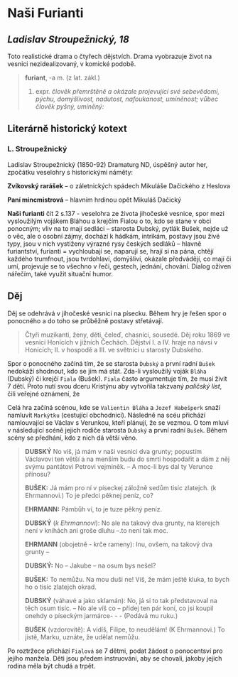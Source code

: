 # Naši Furianti
## _Ladislav Stroupežnický, 18_

Toto realistické drama o čtyřech dějstvích. Drama vyobrazuje život na vesnici nezidealizovaný, v komické podobě.

> __furiant__, -a m. (z lat. zákl.) 
>1. expr. _člověk přemrštěně a okázale projevující své sebevědomí, pýchu, domýšlivost, nadutost, nafoukanost, umíněnost; vůbec člověk pyšný, umíněný:_

## Literárně historický kotext

### L. Stroupežnický

Ladislav Stroupežnický (1850-92)
Dramaturg ND, úspěšný autor her, zpočátku veselohry s historickými náměty: 

__Zvíkovský rarášek__ – o záletnických spádech Mikuláše Dačického z Heslova 

__Paní mincmistrová__ – hlavním hrdinou opět Mikuláš Dačický 

__Naši furianti__ čít 2 s.137 - veselohra ze života jihočeské vesnice, spor mezi vysloužilým vojákem Bláhou a krejčím Fialou o to, kdo se stane v obci ponocným; vliv na to mají sedláci – starosta Dubský, pytlák Bušek, nejde už o věc, ale o osobní zájmy, dochází k hádkám, intrikám, postavy jsou živé typy, jsou v nich vystiženy výrazné rysy českých sedláků – hlavně furiantství, furianti = vychloubají se, naparují se, hrají si na pána, chtějí každého trumfnout, jsou tvrdohlaví, domýšliví, okázale předvádějí, co mají či umí, projevuje se to všechno v řeči, gestech, jednání, chování. Dialog oživen nářečím, také využit situační humor.


## Děj
Děj se odehrává v jihočeské vesnici na písecku. Během hry je řešen spor o ponocného a do toho se průběžně postavy střetávají.

>Čtyři muzikanti, ženy, děti, čeleď, chasníci, sousedé.
>Děj roku 1869 ve vesnici Honících v jižních Čechách.
>Dějství I. a IV. hraje na návsi v Honících; II. v hospodě a III. ve světnici u starosty Dubského.

Spor o ponocného začíná tím, že se starosta `Dubský` a první radní `Bušek` nedokáží shodnout, kdo se jím má stát. Zda-li vysloužilý voják `Bláha` (Dubský) či krejčí `Fiala` (Bušek). `Fiala` často argumentuje tím, že musí živit 7 dětí. Proto nutí svou dceru Kristýnu aby vytvořila takzvaný _paličský list_, čili veřejné oznámení, že  

Celá hra začíná scénou, kde se `Valientin Bláha` a `Jozef Habešperk` snaží namluvit `Markýtku` (cestující obchodnici). Následně na scéu přichází namlouvající se Václav s Verunkou, kteří plánují, že se vezmou. O tom mluví v následující scéně jejich rodiče starosta `Dubský` a první radní `Bušek`. Během scény se předhání, kdo z nich dá větší věno. 

> __DUBSKÝ__ No víš, já mám v naši vesnici dva grunty; popustím Václavovi ten větší a na menším budu do smrti hospodařit a dám z něj svýmu pantátovi Petrovi vejminěk. – A moc-li bys dal ty Verunce přínosu?
>
> __BUŠEK:__ Já mám pro ní v píseckej záložně sedům tisíc zlatejch. (k Ehrmannovi.) To je předci pěknej peníz, co?
>
> __EHRMANN:__ Pámbůh ví, to je tuze pěkný peníz.
>
> __DUBSKÝ__ (_k Ehrmannovi_): No ale na takový dva grunty, na kterejch není v knihách ani groše dluhu –.to není tak moc.
>
> __EHRMANN__ (obojetně - krče rameny): Inu, ovšem, na takový dva grunty –
>
> __DUBSKÝ:__ No – Jakube – na osum bys nešel?
>
> __BUŠEK:__ To nemůžu. Na mou duši ne! Víš, že mám ještě kluka, to bych ho o tisíc zlatejch okrad.
>
> __DUBSKÝ__ (váhavé a jako sklamán): No, já si to tak představoval na těch osum tisíc. – No ale víš co – přidej ten pár koní, co jsi koupil onehdy o píseckým jarmárce- - - (Podává mu ruku.)
>
> __BUŠEK__ (vzdorovitě): A vidíš, Filipe, to neudělám! (K Ehrmannovi.) To jistě, Marku, uznáte, že udělat nemůžu.

Po roztržece přichází `Fialová` se 7 dětmi, podat žádost o ponocentsví pro jejího manžela. Děti jsou předem instruováni, aby se chovali, jakoby jejich rodina měla být chudá a trpět. 
